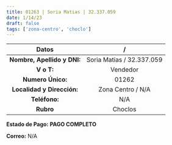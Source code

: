 ```yaml
---
title: 01263 | Soria Matias | 32.337.059
date: 1/14/23
draft: false
tags: ['zona-centro', 'choclo']
---
```


|          **Datos**          |             /             |
|:---------------------------:|:-------------------------:|
| **Nombre, Apellido y DNI:** | Soria Matias / 32.337.059 |
|          **V o T:**         |          Vendedor         |
|      **Numero Único:**      |           01262           |
|  **Localidad y Dirección:** |     Zona Centro / N/A     |
|        **Teléfono:**        |            N/A            |
|          **Rubro**          |          Choclos          |

**Estado de Pago:** **PAGO COMPLETO**

**Correo:** N/A
